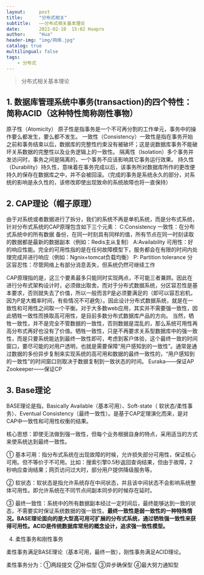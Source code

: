 ```yaml
---
layout:     post
title:      "分布式相关"
subtitle:   ——分布式相关基本理论
date:       2022-02-10  15:02 Huapro
author:     "Hua"
header-img: "img/网络.jpg"
catalog: true
multilingual: false
tags:
    - 分布式
---
```


> 分布式相关基本理论



## 1. 数据库管理系统中事务(transaction)的四个特性：简称ACID（这种特性简称刚性事物）

原子性（Atomicity） 原子性是指事务是一个不可再分割的工作单元，事务中的操作要么都发生，要么都不发生。
一致性（Consistency）一致性是指在事务开始之前和事务结束以后，数据库的完整性约束没有被破坏；这是说数据库事务不能破坏关系数据的完整性以及业务逻辑上的一致性。
隔离性（Isolation）多个事务并发访问时，事务之间是隔离的，一个事务不应该影响其它事务运行效果。
持久性（Durability）持久性，意味着在事务完成以后，该事务所对数据库所作的更改便持久的保存在数据库之中，并不会被回滚。（完成的事务是系统永久的部分，对系统的影响是永久性的，该修改即使出现致命的系统故障也将一直保持）

## 2. CAP理论（帽子原理）

由于对系统或者数据进行了拆分，我们的系统不再是单机系统，而是分布式系统，针对分布式系统的CAP原理包含如下三个元素：
C:Consistency 一致性：在分布式系统中的所有数据 备份，在同一时刻具有同样的值，所有节点在同一时刻读取的数据都是最新的数据副本（例如：Redis主从复制）
A:Availability 可用性：好的响应性能。完全的可用性指的是在任何故障模型下，服务都会在有限的时间内处理完成并进行响应（例如：Ngnix+tomcat负载均衡）
P: Partition tolerance 分区容忍性：尽管网络上有部分消息丢失，但系统仍然可继续工作

CAP原理指的是，这三个要素最多只能同时实现两点，不可能三者兼顾。因此在进行分布式架构设计时，必须做出取舍。而对于分布式数据系统，分区容忍性是基本要求，否则就失去了价值，所以一般而言P是必须要满足的（即可以容忍宕机，因为P是大概率时间，有些情况不可避免）。因此设计分布式数据系统，就是在一致性和可用性之间取一个平衡。对于大多数web应用，其实并不需要强一致性，因此牺牲一致性而换取高可用性，是目前多数分布式数据库产品的方向。      当然，牺牲一致性，并不是完全不管数据的一致性，否则数据是混乱的，那么系统可用性再高分布式再好也没有了价值。牺牲一致性，只是不再要求关系型数据库中的强一致性，而是只要系统能达到最终一致性即可，考虑到客户体验，这个最终一致的时间窗口，要尽可能的对用户透明，也就是需要保障“用户感知到的一致性”。通常是通过数据的多份异步复制来实现系统的高可用和数据的最终一致性的，“用户感知到的一致性”的时间窗口则取决于数据复制到一致状态的时间。
Euraka——保证AP
Zookeeper——保证CP


## 3. Base理论

BASE理论是指，Basically Available（基本可用）、Soft-state（ 软状态/柔性事务）、Eventual Consistency（最终一致性）。是基于CAP定理演化而来，是对CAP中一致性和可用性权衡的结果。

核心思想：即使无法做到强一致性，但每个业务根据自身的特点，采用适当的方式来使系统达到最终一致性。

① 基本可用：指分布式系统在出现故障的时候，允许损失部分可用性，保证核心可用。但不等价于不可用。比如：搜索引擎0.5秒返回查询结果，但由于故障，2秒响应查询结果；网页访问过大时，部分用户提供降级服务等。

② 软状态：软状态是指允许系统存在中间状态，并且该中间状态不会影响系统整体可用性。即允许系统在不同节点间副本同步的时候存在延时。

③ 最终一致性：系统中的所有数据副本经过一定时间后，最终能够达到一致的状态，不需要实时保证系统数据的强一致性。**最终一致性是弱一致性的一种特殊情况。BASE理论面向的是大型高可用可扩展的分布式系统，通过牺牲强一致性来获得可用性。ACID是传统数据库常用的概念设计，追求强一致性模型。**

4. 柔性事务和刚性事务

柔性事务满足BASE理论（基本可用，最终一致），刚性事务满足ACID理论。

柔性事务分为：①两段提交  ②补偿型  ③异步确保型  ④最大努力通知型
